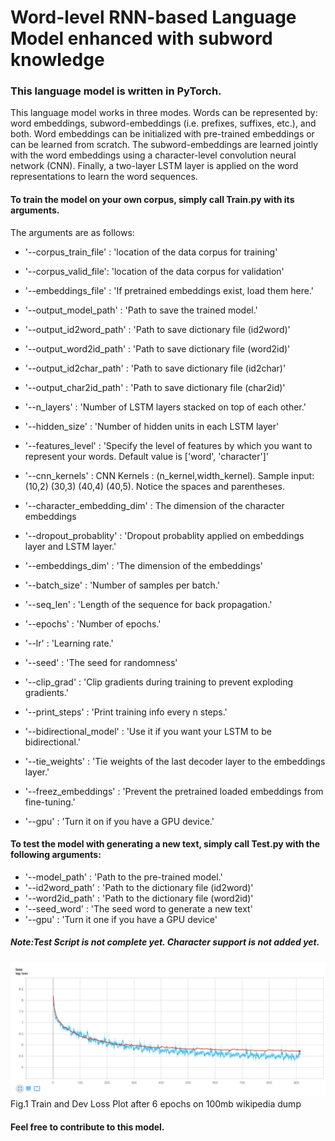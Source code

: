 # Word-level RNN-based Language Model enhanced with subword knowledge

### This language model is written in PyTorch.

This language model works in three modes. Words can be represented by: word embeddings, subword-embeddings (i.e. prefixes, suffixes, etc.), and both. Word embeddings can be initialized with pre-trained embeddings or can be learned from scratch. The subword-embeddings are learned jointly with the word embeddings using a character-level convolution neural network (CNN). Finally, a two-layer LSTM layer is applied on the word representations to learn the word sequences.

#### To train the model on your own corpus, simply call Train.py with its arguments.

The arguments are as follows:

* '--corpus_train_file' : 'location of the data corpus for training'
* '--corpus_valid_file': 'location of the data corpus for validation'
* '--embeddings_file' : 'If pretrained embeddings exist, load them here.'
* '--output_model_path' : 'Path to save the trained model.'
* '--output_id2word_path' : 'Path to save dictionary file (id2word)'
* '--output_word2id_path' : 'Path to save dictionary file (word2id)'
* '--output_id2char_path' : 'Path to save dictionary file (id2char)'
* '--output_char2id_path' : 'Path to save dictionary file (char2id)'

* '--n_layers' : 'Number of LSTM layers stacked on top of each other.'
* '--hidden_size' : 'Number of hidden units in each LSTM layer'
* '--features_level' : 'Specify the level of features by which you want to represent your words. Default value is ['word', 'character']'
* '--cnn_kernels' : CNN Kernels : (n_kernel,width_kernel). Sample input: (10,2) (30,3) (40,4) (40,5). Notice the spaces and parentheses.
* '--character_embedding_dim' : The dimension of the character embeddings

* '--dropout_probablity' : 'Dropout probablity applied on embeddings layer and LSTM layer.'
* '--embeddings_dim' : 'The dimension of the embeddings'
* '--batch_size' : 'Number of samples per batch.'
* '--seq_len' : 'Length of the sequence for back propagation.'
* '--epochs' : 'Number of epochs.'
* '--lr' : 'Learning rate.'
* '--seed' : 'The seed for randomness'
* '--clip_grad' : 'Clip gradients during training to prevent exploding gradients.'
* '--print_steps' : 'Print training info every n steps.'
* '--bidirectional_model' : 'Use it if you want your LSTM to be bidirectional.'
* '--tie_weights' : 'Tie weights of the last decoder layer to the embeddings layer.'
* '--freez_embeddings' : 'Prevent the pretrained loaded embeddings from fine-tuning.'
* '--gpu' : 'Turn it on if you have a GPU device.'


#### To test the model with generating a new text, simply call Test.py with the following arguments:

* '--model_path' : 'Path to the pre-trained model.'
* '--id2word_path' : 'Path to the dictionary file (id2word)'
* '--word2id_path' : 'Path to the dictionary file (word2id)'
* '--seed_word' : 'The seed word to generate a new text'
* '--gpu' : 'Turn it one if you have a GPU device'

##### Note:Test Script is not complete yet. Character support is not added yet.

![Train and Dev Loss Plot after 6 epochs on 100mb wikipedia corpus](loss.png)
Fig.1 Train and Dev Loss Plot after 6 epochs on 100mb wikipedia dump

#### Feel free to contribute to this model.
